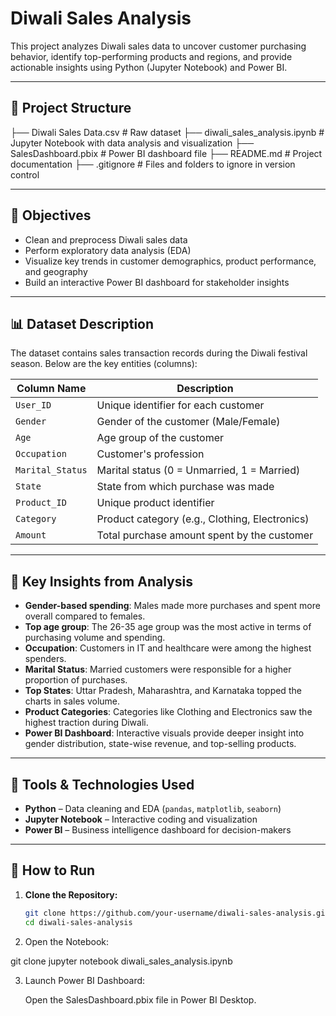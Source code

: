 # Diwali Sales Analysis

This project analyzes Diwali sales data to uncover customer purchasing behavior, identify top-performing products and regions, and provide actionable insights using Python (Jupyter Notebook) and Power BI.

---

## 📁 Project Structure
├── Diwali Sales Data.csv # Raw dataset
├── diwali_sales_analysis.ipynb # Jupyter Notebook with data analysis and visualization
├── SalesDashboard.pbix # Power BI dashboard file
├── README.md # Project documentation
├── .gitignore # Files and folders to ignore in version control


---

## 🎯 Objectives

- Clean and preprocess Diwali sales data
- Perform exploratory data analysis (EDA)
- Visualize key trends in customer demographics, product performance, and geography
- Build an interactive Power BI dashboard for stakeholder insights

---

## 📊 Dataset Description

The dataset contains sales transaction records during the Diwali festival season. Below are the key entities (columns):

| Column Name       | Description                                           |
|-------------------|-------------------------------------------------------|
| `User_ID`         | Unique identifier for each customer                   |
| `Gender`          | Gender of the customer (Male/Female)                  |
| `Age`             | Age group of the customer                             |
| `Occupation`      | Customer's profession                                 |
| `Marital_Status`  | Marital status (0 = Unmarried, 1 = Married)           |
| `State`           | State from which purchase was made                    |
| `Product_ID`      | Unique product identifier                             |
| `Category`        | Product category (e.g., Clothing, Electronics)        |
| `Amount`          | Total purchase amount spent by the customer           |

---

## 📌 Key Insights from Analysis

- **Gender-based spending**: Males made more purchases and spent more overall compared to females.
- **Top age group**: The 26-35 age group was the most active in terms of purchasing volume and spending.
- **Occupation**: Customers in IT and healthcare were among the highest spenders.
- **Marital Status**: Married customers were responsible for a higher proportion of purchases.
- **Top States**: Uttar Pradesh, Maharashtra, and Karnataka topped the charts in sales volume.
- **Product Categories**: Categories like Clothing and Electronics saw the highest traction during Diwali.
- **Power BI Dashboard**: Interactive visuals provide deeper insight into gender distribution, state-wise revenue, and top-selling products.

---

## 🧰 Tools & Technologies Used

- **Python** – Data cleaning and EDA (`pandas`, `matplotlib`, `seaborn`)
- **Jupyter Notebook** – Interactive coding and visualization
- **Power BI** – Business intelligence dashboard for decision-makers

---

## 🚀 How to Run

1. **Clone the Repository:**

   ```bash
   git clone https://github.com/your-username/diwali-sales-analysis.git
   cd diwali-sales-analysis

2.  Open the Notebook:

   git clone jupyter notebook diwali_sales_analysis.ipynb

3. Launch Power BI Dashboard:

   Open the SalesDashboard.pbix file in Power BI Desktop.


